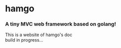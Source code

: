 # hamgo
### A tiny MVC web framework based on golang!
This is a website of hamgo's doc   
build in progress...
